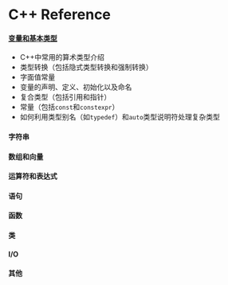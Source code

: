 # C++ Reference

#### [变量和基本类型](../HtmlDoc/C1.html)

- C++中常用的算术类型介绍
- 类型转换（包括隐式类型转换和强制转换）
- 字面值常量
- 变量的声明、定义、初始化以及命名
- 复合类型（包括引用和指针）
- 常量（包括`const`和`constexpr`）
- 如何利用类型别名（如`typedef`）和`auto`类型说明符处理复杂类型

#### 字符串

#### 数组和向量

#### 运算符和表达式

#### 语句

#### 函数

#### 类

#### I/O

#### 其他


